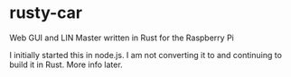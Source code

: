# rusty-car
Web GUI and LIN Master written in Rust for the Raspberry Pi

I initially started this in node.js. I am not converting it to and continuing to build it in Rust. More info later.
